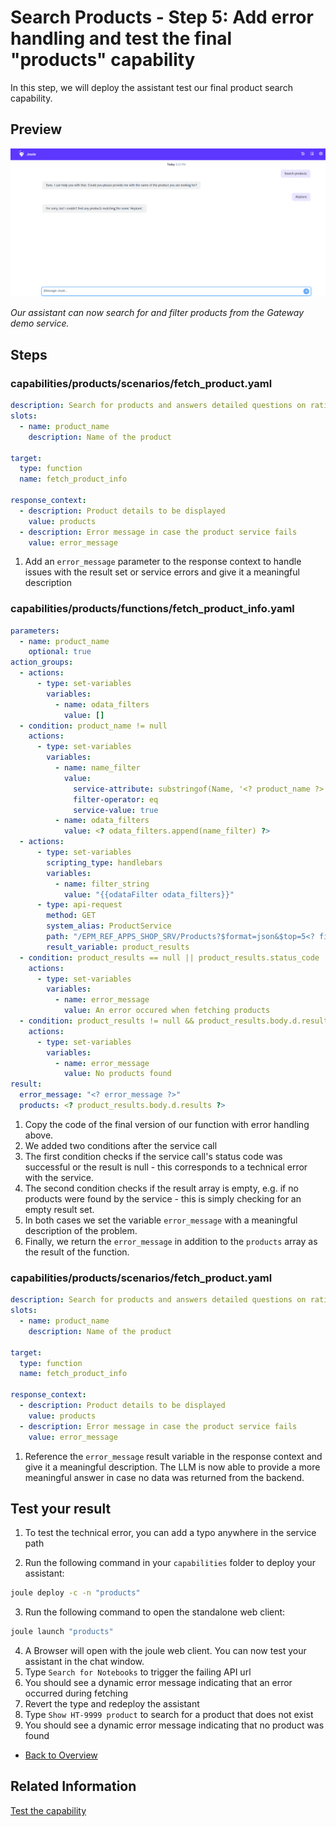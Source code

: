 # Search Products - Step 5: Add error handling and test the final "products" capability

In this step, we will deploy the assistant test our final product search capability.

## Preview

![image](assets/no_products_found.png)

*Our assistant can now search for and filter products from the Gateway demo service.*

## Steps

### capabilities/products/scenarios/fetch_product.yaml

```yaml
description: Search for products and answers detailed questions on ratings, price, technical specifications and supplier
slots:
  - name: product_name
    description: Name of the product

target:
  type: function
  name: fetch_product_info

response_context:
  - description: Product details to be displayed
    value: products
  - description: Error message in case the product service fails
    value: error_message
```

1. Add an `error_message` parameter to the response context to handle issues with the result set or service errors and give it a meaningful description

### capabilities/products/functions/fetch_product_info.yaml

```yaml
parameters:
  - name: product_name
    optional: true
action_groups:
  - actions:
      - type: set-variables
        variables:
          - name: odata_filters
            value: []
  - condition: product_name != null
    actions:
      - type: set-variables
        variables:
          - name: name_filter
            value:
              service-attribute: substringof(Name, '<? product_name ?>')
              filter-operator: eq
              service-value: true
          - name: odata_filters
            value: <? odata_filters.append(name_filter) ?>
  - actions:
      - type: set-variables
        scripting_type: handlebars
        variables:
          - name: filter_string
            value: "{{odataFilter odata_filters}}"
      - type: api-request
        method: GET
        system_alias: ProductService
        path: "/EPM_REF_APPS_SHOP_SRV/Products?$format=json&$top=5<? filter_string != null ? '&$filter=' + filter_string : '' ?>"
        result_variable: product_results
  - condition: product_results == null || product_results.status_code != 200
    actions:
      - type: set-variables
        variables:
          - name: error_message
            value: An error occured when fetching products
  - condition: product_results != null && product_results.body.d.results.size() == 0
    actions:
      - type: set-variables
        variables:
          - name: error_message
            value: No products found
result:
  error_message: "<? error_message ?>"
  products: <? product_results.body.d.results ?>
```

1. Copy the code of the final version of our function with error handling above.
2. We added two conditions after the service call
3. The first condition checks if the service call's status code was successful or the result is null - this corresponds to a technical error with the service.
4. The second condition checks if the result array is empty, e.g. if no products were found by the service - this is simply checking for an empty result set.
5. In both cases we set the variable `error_message` with a meaningful description of the problem.
6. Finally, we return the `error_message` in addition to the `products` array as the result of the function.

### capabilities/products/scenarios/fetch_product.yaml

```yaml
description: Search for products and answers detailed questions on ratings, price, technical specifications and supplier
slots:
  - name: product_name
    description: Name of the product

target:
  type: function
  name: fetch_product_info

response_context:
  - description: Product details to be displayed
    value: products
  - description: Error message in case the product service fails
    value: error_message
```

1. Reference the `error_message` result variable in the response context and give it a meaningful description. The LLM is now able to provide a more meaningful answer in case no data was returned from the backend.

## Test your result

1. To test the technical error, you can add a typo anywhere in the service path

2. Run the following command in your `capabilities` folder to deploy your assistant:
```bash
joule deploy -c -n "products"
```

3. Run the following command to open the standalone web client:
```bash
joule launch "products"
```
4. A Browser will open with the joule web client. You can now test your assistant in the chat window.
5. Type `Search for Notebooks` to trigger the failing API url
6. You should see a dynamic error message indicating that an error occurred during fetching
7. Revert the type and redeploy the assistant
8. Type `Show HT-9999 product` to search for a product that does not exist
9. You should see a dynamic error message indicating that no product was found

* [Back to Overview](../index.md)

## Related Information

[Test the capability](https://help.sap.com/docs/joule/service-guide/test-capability)
